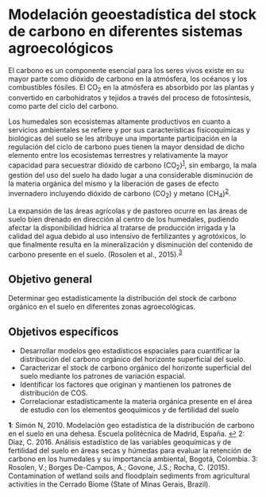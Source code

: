 # Modelación geoestadística del stock de carbono en diferentes sistemas agroecológicos

El carbono es un componente esencial para los seres vivos existe en su mayor parte como dióxido de carbono en la atmósfera, los océanos y los combustibles fósiles. El CO<sub>2</sub> en la atmósfera es absorbido por las plantas y convertido en carbohidratos y tejidos a través del proceso de fotosíntesis, como parte del ciclo del carbono.

Los humedales son ecosistemas altamente productivos en cuanto a servicios ambientales se refiere y por sus características fisicoquímicas y biológicas del suelo se les atribuye una importante participación en la regulación del ciclo de carbono pues tienen la mayor densidad de dicho elemento entre los ecosistemas terrestres y relativamente la mayor capacidad para secuestrar dióxido de carbono (CO<sub>2</sub>)<sup id="a1">[1](#f1)</sup>, sin embargo, la mala gestión del uso del suelo ha dado lugar a una considerable disminución de la materia orgánica del mismo y la liberación de gases de efecto invernadero incluyendo dióxido de carbono (CO<sub>2</sub>) y metano (CH<sub>4</sub>)<sup>[2](#f2)</sup>.

La expansión de las áreas agrícolas y de pastoreo ocurre en las áreas de suelo bien drenado en dirección al centro de los humedales, pudiendo afectar la disponibilidad hídrica al tratarse de producción irrigada y la calidad del agua debido al uso intensivo de fertilizantes y agrotóxicos, lo que finalmente resulta en la mineralización y disminución del contenido de carbono presente en el suelo. (Rosolen et al., 2015).<sup>[3](#f3)</sup>


## Objetivo general

Determinar geo estadísticamente la distribución del stock de carbono orgánico en el suelo en diferentes zonas agroecológicas.

## Objetivos específicos

* Desarrollar modelos geo estadísticos espaciales para cuantificar la distribución del carbono orgánico del horizonte superficial del suelo.
* Caracterizar el stock de carbono orgánico del horizonte superficial del suelo mediante los patrones de variación espacial.
* Identificar los factores que originan y mantienen los patrones de distribución de COS.
* Correlacionar estadísticamente la materia orgánica presente en el área de estudio con los elementos geoquímicos y de fertilidad del suelo

<b id="f1">1</b>: Simón N, 2010. Modelación geo estadística de la distribución de carbono en el suelo en una dehesa. Escuela politécnica de Madrid, España. [↩](#a1)
<a name="f2">2</a>: Díaz, C. 2016. Análisis estadístico de las variables geoquímicas y de fertilidad del suelo en áreas secas y húmedas para evaluar la retención de carbono en los humedales y su importancia ambiental, Bogotá, Colombia.
<a name="f3">3</a>: Rosolen, V.; Borges De-Campos, A.; Govone, J.S.; Rocha, C. (2015). Contamination of wetland soils and floodplain sediments from agricultural activities in the Cerrado Biome (State of Minas Gerais, Brazil).